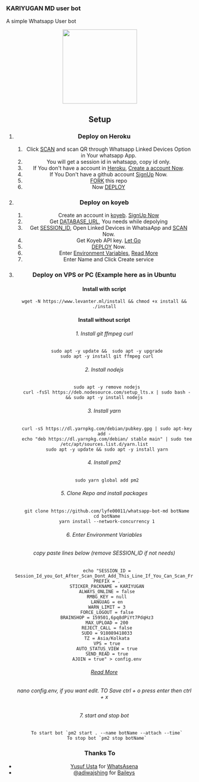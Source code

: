 ### KARIYUGAN MD user bot

A simple Whatsapp User bot


<div align="center">
  <img border-radius: 15px src="https://i.imgur.com/IJbRkjL.jpeg" width="200" height="200"/>
  
## Setup

1.  ### Deploy on Heroku
    1. Click [SCAN](https://levanter.onrender.com/md) and scan QR through Whatsapp Linked Devices Option in Your whatsapp App.
    2. You will get a session id in whatsapp, copy id only.
    3. If You don't have a account in [Heroku](https://signup.heroku.com/), [Create a account Now](https://signup.heroku.com/).
    4. If You Don't have a github account [SignUp](https://github.com/join) Now.
    5. [FORK](https://github.com/lyfe00011/whatsapp-bot-md/fork) this repo
    6. Now [DEPLOY](https://levanter.onrender.com/dmd)
2.  ### Deploy on koyeb
    1. Create an account in [koyeb](https://app.koyeb.com/auth/signup). [SignUp Now](https://app.koyeb.com/auth/signup)
    2. Get [DATABASE_URL](https://github.com/lyfe00011/whatsapp-bot-md/wiki/DATABASE_URL), You needs while depolying
    3. Get [SESSION_ID](https://levanter.onrender.com/md), Open Linked Devices in WhatsaApp and [SCAN](https://levanter.onrender.com/md) Now.
    4. Get Koyeb API key. [Let Go](https://app.koyeb.com/account/api)
    5. [DEPLOY](https://levanter.onrender.com/koyeb) Now.
    6. Enter [Environment Variables](https://github.com/lyfe00011/whatsapp-bot-md/wiki/Environment_Variables), [Read More](https://github.com/lyfe00011/whatsapp-bot-md/wiki/Environment_Variables)
    7. Enter Name and Click Create service
3.  ### Deploy on VPS or PC (Example here as in Ubuntu

    #### Install with script

    ```
    wget -N https://www.levanter.ml/install && chmod +x install && ./install
    ```

    #### Install without script

    ###### 1. Install git ffmpeg curl

          sudo apt -y update &&  sudo apt -y upgrade
          sudo apt -y install git ffmpeg curl

    ###### 2. Install nodejs

          sudo apt -y remove nodejs
          curl -fsSl https://deb.nodesource.com/setup_lts.x | sudo bash - && sudo apt -y install nodejs

    ###### 3. Install yarn

          curl -sS https://dl.yarnpkg.com/debian/pubkey.gpg | sudo apt-key add -
          echo "deb https://dl.yarnpkg.com/debian/ stable main" | sudo tee /etc/apt/sources.list.d/yarn.list
          sudo apt -y update && sudo apt -y install yarn

    ###### 4. Install pm2

          sudo yarn global add pm2

    ###### 5. Clone Repo and install packages

          git clone https://github.com/lyfe00011/whatsapp-bot-md botName
          cd botName
          yarn install --network-concurrency 1

    ###### 6. Enter Environment Variables

    ###### copy paste lines below (remove SESSION_ID if not needs)

          echo "SESSION_ID = Session_Id_you_Got_After_Scan_Dont_Add_This_Line_If_You_Can_Scan_From_Terminal_Itself
          PREFIX = .
          STICKER_PACKNAME = KARIYUGAN
          ALWAYS_ONLINE = false
          RMBG_KEY = null
          LANGUAG = en
          WARN_LIMIT = 3
          FORCE_LOGOUT = false
          BRAINSHOP = 159501,6pq8dPiYt7PdqHz3
          MAX_UPLOAD = 200
          REJECT_CALL = false
          SUDO = 918089418033
          TZ = Asia/Kolkata
          VPS = true
          AUTO_STATUS_VIEW = true
          SEND_READ = true
          AJOIN = true" > config.env

    ###### [Read More](https://github.com/lyfe00011/whatsapp-bot-md/wiki/Environment_Variables)

    ###### nano config.env, if you want edit. TO Save ctrl + o press enter then ctrl + x

    ###### 7. start and stop bot

          To start bot `pm2 start . --name botName --attach --time`
          To stop bot `pm2 stop botName`

### Thanks To

- [Yusuf Usta](https://github.com/Quiec) for [WhatsAsena](https://github.com/yusufusta/WhatsAsena)
- [@adiwajshing](https://github.com/adiwajshing) for [Baileys](https://github.com/adiwajshing/Baileys)
